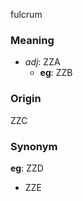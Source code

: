 fulcrum
### Meaning
+ _adj_: ZZA
    + __eg__: ZZB

### Origin

ZZC

### Synonym

__eg__: ZZD

+ ZZE


